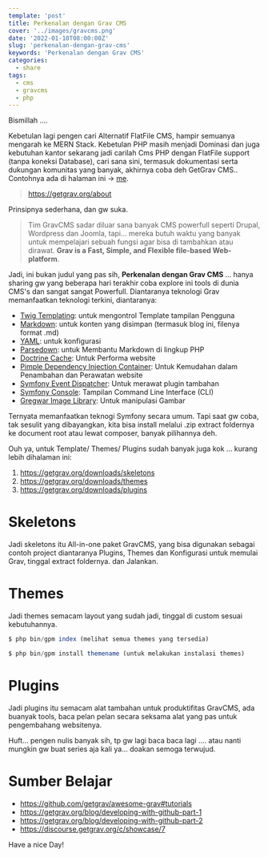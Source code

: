 ```yaml
---
template: 'post'
title: Perkenalan dengan Grav CMS
cover: '../images/gravcms.png'
date: '2022-01-10T08:00:00Z'
slug: 'perkenalan-dengan-grav-cms'
keywords: 'Perkenalan dengan Grav CMS'
categories:
  - share
tags:
  - cms
  - gravcms
  - php
---
```


Bismillah ....

Kebetulan lagi pengen cari Alternatif FlatFile CMS, hampir semuanya mengarah ke MERN Stack. Kebetulan PHP masih menjadi Dominasi dan juga kebutuhan kantor sekarang jadi carilah Cms PHP dengan FlatFile support (tanpa koneksi Database), cari sana sini, termasuk dokumentasi serta dukungan komunitas yang banyak, akhirnya coba deh GetGrav CMS.. Contohnya ada di halaman ini -> [me](http://me.topidesta.my.id/).

> https://getgrav.org/about

Prinsipnya sederhana, dan gw suka.

> Tim GravCMS sadar diluar sana banyak CMS powerfull seperti Drupal, Wordpress dan Joomla, tapi... mereka butuh waktu yang banyak untuk mempelajari sebuah fungsi agar bisa di tambahkan atau dirawat. **Grav is a Fast, Simple, and Flexible file-based Web-platform**.

Jadi, ini bukan judul yang pas sih, **Perkenalan dengan Grav CMS** ... hanya sharing gw yang beberapa hari terakhir coba explore ini tools di dunia CMS's dan sangat sangat Powerfull. Diantaranya teknologi Grav memanfaatkan teknologi terkini, diantaranya:

- [Twig Templating](https://twig.symfony.com/): untuk mengontrol Template tampilan Pengguna
- [Markdown](https://en.wikipedia.org/wiki/Markdown): untuk konten yang disimpan (termasuk blog ini, filenya format .md)
- [YAML](https://yaml.org/): untuk konfigurasi
- [Parsedown](https://parsedown.org/): untuk Membantu Markdown di lingkup PHP
- [Doctrine Cache](https://www.doctrine-project.org/projects/doctrine-orm/en/2.6/reference/caching.html): Untuk Performa website
- [Pimple Dependency Injection Container](https://pimple.symfony.com/): Untuk Kemudahan dalam Penambahan dan Perawatan website
- [Symfony Event Dispatcher](https://symfony.com/doc/current/components/event_dispatcher.html): Untuk merawat plugin tambahan
- [Symfony Console](https://symfony.com/doc/current/components/console.html): Tampilan Command Line Interface (CLI)
- [Gregwar Image Library](https://github.com/Gregwar/Image): Untuk manipulasi Gambar

Ternyata memanfaatkan teknogi Symfony secara umum. Tapi saat gw coba, tak sesulit yang dibayangkan, kita bisa install melalui .zip extract foldernya ke document root atau lewat composer, banyak pilihannya deh.

Ouh ya, untuk Template/ Themes/ Plugins sudah banyak juga kok ... kurang lebih dihalaman ini:

1. https://getgrav.org/downloads/skeletons
2. https://getgrav.org/downloads/themes
3. https://getgrav.org/downloads/plugins


# Skeletons

Jadi skeletons itu All-in-one paket GravCMS, yang bisa digunakan sebagai contoh project diantaranya Plugins, Themes dan Konfigurasi untuk memulai Grav, tinggal extract foldernya. dan Jalankan.

# Themes

Jadi themes semacam layout yang sudah jadi, tinggal di custom sesuai kebutuhannya.

```javascript
$ php bin/gpm index (melihat semua themes yang tersedia)

$ php bin/gpm install themename (untuk melakukan instalasi themes)
```

# Plugins 

Jadi plugins itu semacam alat tambahan untuk produktifitas GravCMS, ada buanyak tools, baca pelan pelan secara seksama alat yang pas untuk pengembahang websitenya.


Huft... pengen nulis banyak sih, tp gw lagi baca baca lagi .... atau nanti mungkin gw buat series aja kali ya...  doakan semoga terwujud.

# Sumber Belajar

- https://github.com/getgrav/awesome-grav#tutorials
- https://getgrav.org/blog/developing-with-github-part-1
- https://getgrav.org/blog/developing-with-github-part-2
- https://discourse.getgrav.org/c/showcase/7


Have a nice Day!
